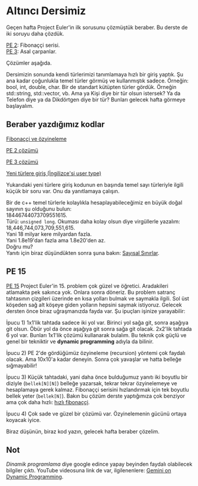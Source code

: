 Altıncı Dersimiz
===
Geçen hafta Project Euler'in ilk sorusunu çözmüştük beraber. Bu derste de iki soruyu daha çözdük. 

[PE 2](https://projecteuler.net/problem=2): Fibonaççi serisi.  
[PE 3](https://projecteuler.net/problem=3): Asal çarpanlar. 

Çözümler aşağıda.  

Dersimizin sonunda kendi türlerimizi tanımlamaya hızlı bir giriş yaptık. Şu ana kadar çoğunlukla temel türler görmüş ve kullanmıştık sadece. Örneğin: bool, int, double, char. Bir de standart kütüpten türler gördük. Örneğin std::string, std::vector, vb. Ama ya Kişi diye bir tür olsun istersek? Ya da Telefon diye ya da Dikdörtgen diye bir tür? Bunları gelecek hafta görmeye başlayalım.   

Beraber yazdığımız kodlar
----
[Fibonaççi ve özyineleme]( 
https://www.onlinegdb.com/3BkmN8ubE)   

[PE 2 çözümü]( 
https://www.onlinegdb.com/NPW4wUzoH)  

[PE 3 çözümü](  
https://www.onlinegdb.com/Yiqp2YvUo)  

[Yeni türlere giriş (İngilizce'si user type)](  
https://sololearn.com/compiler-playground/cVc74iqt2Ul0)  

Yukarıdaki yeni türlere giriş kodunun en başında temel sayı türleriyle ilgili küçük bir soru var. Onu da yanıtlamaya çalışın.  

Bir de c++ temel türlerle kolaylıkla hesaplayabileceğimiz en büyük doğal sayının şu olduğunu bulun:  
    18446744073709551615.  
Türü: `unsigned long`. 
Okuması daha kolay olsun diye virgüllerle yazalım:  
    18,446,744,073,709,551,615.  
Yani 18 milyar kere milyardan fazla.  
Yani 1.8e19'dan fazla ama 1.8e20'den az.  
Doğru mu?  
Yanıtı için biraz düşündükten sonra şuna bakın:
[Sayısal Sınırlar](https://onlinegdb.com/MMtBYyiXQ).  

PE 15
----
[PE 15](https://projecteuler.net/problem=15) Project Euler'in 15. problem çok güzel ve öğretici. Aradakileri atlamakta pek sakınca yok. Onlara sonra döneriz. Bu problem satranç tahtasının çizgileri üzerinde en kısa yolları bulmak ve saymakla ilgili. Sol üst köşeden sağ alt köşeye giden yolların hepsini saymak istiyoruz. Gelecek dersten önce biraz uğraşmanızda fayda var. Şu ipuçları işinize yarayabilir:  

İpucu 1) 1x1'lik tahtada sadece iki yol var. Birinci yol sağa git, sonra aşağıya git olsun. Öbür yol da önce aşağıya git sonra sağa git olacak. 2x2'lik tahtada 6 yol var. Bunları 1x1'lik çözümü kullanarak bulalım. Bu teknik çok güçlü ve genel bir tekniktir ve **dynamic programming** adıyla da bilinir.

İpucu 2) PE 2'de gördüğümüz özyineleme (recursion) yöntemi çok faydalı olacak. Ama 10x10'a kadar deneyin. Sonra çok yavaşlar ve hatta belleğe sığmayabilir!   

İpucu 3) Küçük tahtadaki, yani daha önce bulduğumuz yanıtı iki boyutlu bir diziyle (`bellek[N][N]`) belleğe yazarsak, tekrar tekrar özyinelemeye ve hesaplamaya gerek kalmaz. Fibonaççi serisini hızlandırmak için tek boyutlu bellek yeter (`bellek[N]`). Bakın bu çözüm derste yaptığımıza çok benziyor ama çok daha hızlı:  [hızlı fibonaççi](https://onlinegdb.com/9zcoMg7HN).    

İpucu 4) Çok sade ve güzel bir çözümü var. Özyinelemenin gücünü ortaya koyacak iyice.

Biraz düşünün, biraz kod yazın, gelecek hafta beraber çözelim.    

Not
----
*Dinamik programlama* diye google edince yapay beyinden faydalı olabilecek bilgiler çıktı. YouTube videosuna link de var, ilgilenenlere: [Gemini on Dynamic Programming](https://docs.google.com/document/d/1ASiWWVzfq-02uKg9foiEJ0XCbrhyJHPJvqJIVoPA11g/edit?usp=sharing).

